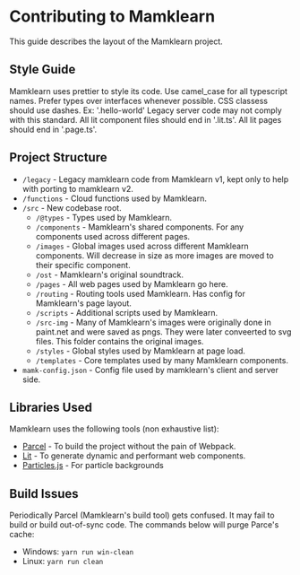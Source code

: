 # Contributing to Mamklearn
This guide describes the layout of the Mamklearn project.

## Style Guide
Mamklearn uses prettier to style its code.
Use camel_case for all typescript names.
Prefer types over interfaces whenever possible.
CSS classess should use dashes. Ex: '.hello-world'
Legacy server code may not comply with this standard.
All lit component files should end in '.lit.ts'.
All lit pages should end in '.page.ts'.

## Project Structure
* `/legacy` - Legacy mamklearn code from Mamklearn v1, kept only to help with porting to mamklearn v2.
* `/functions` - Cloud functions used by Mamklearn.
* `/src` - New codebase root.
    * `/@types` - Types used by Mamklearn.
    * `/components` - Mamklearn's shared components. For any components used across different pages.
    * `/images` - Global images used across different Mamklearn components. Will decrease in size as more images are moved to their specific component.
    * `/ost` - Mamklearn's original soundtrack.
    * `/pages` - All web pages used by Mamklearn go here.
    * `/routing` - Routing tools used Mamklearn. Has config for Mamklearn's page layout.
    * `/scripts` - Additional scripts used by Mamklearn.
    * `/src-img` - Many of Mamklearn's images were originally done in paint.net and were saved as pngs. They were later conveerted to svg files. This folder contains the original images.
    * `/styles` - Global styles used by Mamklearn at page load.
    * `/templates` - Core templates used by many Mamklearn components.
* `mamk-config.json` - Config file used by mamklearn's client and server side.

## Libraries Used
Mamklearn uses the following tools (non exhaustive list):
* [Parcel](https://github.com/parcel-bundler/parcel) - To build the project without the pain of Webpack.
* [Lit](https://github.com/lit/lit) - To generate dynamic and performant web components.
* [Particles.js](https://github.com/VincentGarreau/particles.js/) - For particle backgrounds
## Build Issues
Periodically Parcel (Mamklearn's build tool) gets confused.
It may fail to build or build out-of-sync code.
The commands below will purge Parce's cache:
* Windows: `yarn run win-clean`
* Linux: `yarn run clean`

